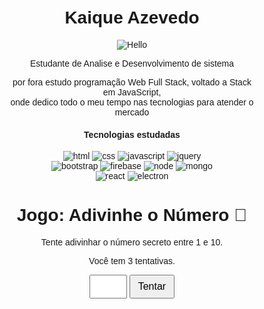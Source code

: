 # Kaique Azevedo

![Hello](https://user-images.githubusercontent.com/85317897/200672733-db5c25f5-a027-494a-adba-781b8707564d.svg)



<p> Estudante de Analise e Desenvolvimento de sistema</p>

<p> por fora estudo programação Web Full Stack, voltado a Stack em JavaScript, <br>
onde dedico todo o meu tempo nas tecnologias para atender o mercado <p>


<h4>Tecnologias estudadas</h4>

![html](https://user-images.githubusercontent.com/85317897/200671787-680500f5-22c1-42a2-960a-460daefd3412.png)
![css](https://user-images.githubusercontent.com/85317897/200671776-c7c5e937-566f-40c2-917b-26418ceea735.png)
![javascript](https://user-images.githubusercontent.com/85317897/200671790-16ca8ced-275d-4231-9a32-de931e2da65c.png)
![jquery](https://user-images.githubusercontent.com/85317897/200671792-c4e577db-b5af-4306-ac45-b903cc6170b4.png)
<br>
![bootstrap](https://user-images.githubusercontent.com/85317897/200671773-f73aaeff-7bf5-4534-b685-682d4849f55a.png)
![firebase](https://user-images.githubusercontent.com/85317897/200671780-dd08892e-5d3e-4c4e-af91-ae4b6eabd605.png)
![node](https://user-images.githubusercontent.com/85317897/200671797-65ace8aa-5e2b-4768-8676-718466f9e350.png)
![mongo](https://user-images.githubusercontent.com/85317897/200671794-91ca71ff-8130-43cc-8dc4-c434e0b599a8.png)
<br>
![react](https://user-images.githubusercontent.com/85317897/200671800-dfec726d-250f-4cad-898f-cb065f69c3d1.png)
![electron](https://user-images.githubusercontent.com/85317897/200671778-2698f5b7-4806-4e66-aef6-0e8c0b7560d1.png)










<!DOCTYPE html>
<html lang="pt-BR">
<head>
  <meta charset="UTF-8" />
  <title>Jogo Adivinhe o Número</title>
  <style>
    body { font-family: Arial, sans-serif; max-width: 400px; margin: 50px auto; text-align: center; }
    input { padding: 8px; width: 60px; font-size: 16px; }
    button { padding: 8px 12px; font-size: 16px; }
    #resultado { margin-top: 20px; font-weight: bold; }
  </style>
</head>
<body>
  <h1>Jogo: Adivinhe o Número 🎯</h1>
  <p>Tente adivinhar o número secreto entre 1 e 10.</p>
  <p>Você tem <span id="tentativas">3</span> tentativas.</p>

  <input type="number" id="palpite" min="1" max="10" />
  <button onclick="tentar()">Tentar</button>

  <div id="resultado"></div>

  <script>
    const numeroSecreto = Math.floor(Math.random() * 10) + 1;
    let tentativas = 3;

    function tentar() {
      const palpiteInput = document.getElementById('palpite');
      const resultado = document.getElementById('resultado');
      let palpite = Number(palpiteInput.value);

      if (!palpite || palpite < 1 || palpite > 10) {
        resultado.textContent = 'Digite um número entre 1 e 10!';
        return;
      }

      if (palpite === numeroSecreto) {
        resultado.textContent = '🎉 Parabéns! Você acertou!';
        document.getElementById('tentativas').textContent = tentativas;
        palpiteInput.disabled = true;
        return;
      }

      tentativas--;
      if (tentativas === 0) {
        resultado.textContent = `Suas tentativas acabaram! O número era ${numeroSecreto}.`;
        palpiteInput.disabled = true;
        document.getElementById('tentativas').textContent = tentativas;
        return;
      }

      resultado.textContent = `Errado! Tente novamente. Tentativas restantes: ${tentativas}`;
      document.getElementById('tentativas').textContent = tentativas;
      palpiteInput.value = '';
      palpiteInput.focus();
    }
  </script>
</body>
</html>


